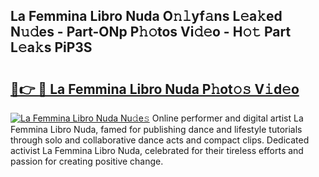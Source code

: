## La Femmina Libro Nuda O𝚗𝚕yf𝚊ns L𝚎a𝚔ed N𝚞𝚍es - Part-ONp P𝚑𝚘tos Vi𝚍𝚎o - H𝚘𝚝 Part L𝚎a𝚔s PiP3S

# <h2><a href="http://kf4e1ng.oniu.top/?m=La+Femmina+Libro+Nuda">🔗👉 🔴 La Femmina Libro Nuda P𝚑ot𝚘𝚜 V𝚒d𝚎o</a></h2>

[![La Femmina Libro Nuda Nu𝚍e𝚜](https://i.imgur.com/0qMVB7G.gif)](http://kf4e1ng.oniu.top/?m=La+Femmina+Libro+Nuda)
Online performer and digital artist La Femmina Libro Nuda, famed for publishing dance and lifestyle tutorials through solo and collaborative dance acts and compact clips. Dedicated activist La Femmina Libro Nuda, celebrated for their tireless efforts and passion for creating positive change.  
